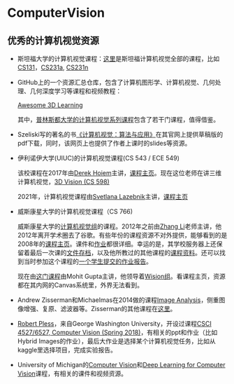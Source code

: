 # ComputerVision

## 优秀的计算机视觉资源

- 斯坦福大学的计算机视觉课程：[这里](http://vision.stanford.edu/teaching/)是斯坦福计算机视觉全部的课程，比如[CS131](http://vision.stanford.edu/teaching/cs131_fall2122/)，[CS231a](https://web.stanford.edu/class/cs231a/), [CS231n](http://cs231n.stanford.edu/)

- GitHub上的一个资源汇总仓库，包含了计算机图形学、计算机视觉、几何处理、几何深度学习等课程和视频教程：
  
  [Awesome 3D Learning](https://github.com/tensorush/Awesome-3D-Learning)
  
  其中，[普林斯都大学的计算机视觉系列课程](http://3dvision.princeton.edu/courses.html)包含了若干门课程，值得借鉴。
  
- Szeliski写的著名的书[《计算机视觉：算法与应用》](http://szeliski.org/Book/)在其官网上提供草稿版的pdf下载，同时，该网页上也提供了作者上课时的slides等资源。

- 伊利诺伊大学(UIUC)的计算机视觉课程(CS 543 / ECE 549)
  
  该校课程在2017年由[Derek Hoiem](http://dhoiem.cs.illinois.edu/)主讲，[课程主页](https://courses.engr.illinois.edu/cs543/sp2017/)。现在这位老师在讲三维计算机视觉，[3D Vision (CS 598)](https://courses.engr.illinois.edu/cs598dwh/fa2021/)
  
  2021年，计算机视觉课程由[Svetlana Lazebnik](http://slazebni.cs.illinois.edu/)主讲，[课程主页](http://slazebni.cs.illinois.edu/fall21/)

- 威斯康星大学的计算机视觉课程（CS 766)
  
  威斯康星大学的[计算机视觉组](http://pages.cs.wisc.edu/~dyer/vision.html)的课程。2012年之前由[Zhang Li](http://pages.cs.wisc.edu/~lizhang/)老师主讲，他2012年离开学术圈去了谷歌。有些年份的课程资源不对外提供，能够看到的是2008年的[课程主页](http://pages.cs.wisc.edu/~lizhang/courses/cs766-2008f/syllabus/syllabus.htm)。课件和[作业](http://pages.cs.wisc.edu/~lizhang/courses/cs766-2008f/projects/index.htm)都很详细。幸运的是，其学校服务器上还保留着最后一次课的[文件存档](http://pages.cs.wisc.edu/~lizhang/courses/cs766-2012f/syllabus/)，以及他所教过的其他课程的[课程资料](http://pages.cs.wisc.edu/~lizhang/courses/)。还可以找到当时参加这个课程的[一个学生提交的作业报告](http://pages.cs.wisc.edu/~csverma/CS766_09/)。
  
  现在由[这门课程](http://pages.cs.wisc.edu/~mohitg/courses/CS766/)由Mohit Gupta主讲，他领导着[Wision组](https://wisionlab.cs.wisc.edu/)。看课程主页，资源都在其内网的Canvas系统里，外界无法看到。
  
  
- Andrew Zisserman和Michaelmas在2014做的课程[Image Analysis](https://www.robots.ox.ac.uk/~az/lectures/ia/index.html)，侧重图像增强、复原、滤波器等。Zisserman的其他课程在[这里](https://www.robots.ox.ac.uk/~az/lectures/)。
  
- [Robert Pless](https://www2.seas.gwu.edu/~pless/index.php)，来自George Washington University，开设过课程[CSCI 4527/6527, Computer Vision (Spring 2018)](https://www2.seas.gwu.edu/~pless/classes/ComputerVision/)，有相关的ppt和作业（比如Hybrid Images的作业），最后大作业是选择某个计算机视觉任务，比如从kaggle里选择项目，完成实验报告。

- University of Michigan的[Computer Vision](https://web.eecs.umich.edu/~justincj/teaching/eecs442/WI2021/)和[Deep Learning for Computer Vision](https://web.eecs.umich.edu/~justincj/teaching/eecs498/FA2020/syllabus.html)课程，有相关的课件和视频资源。


